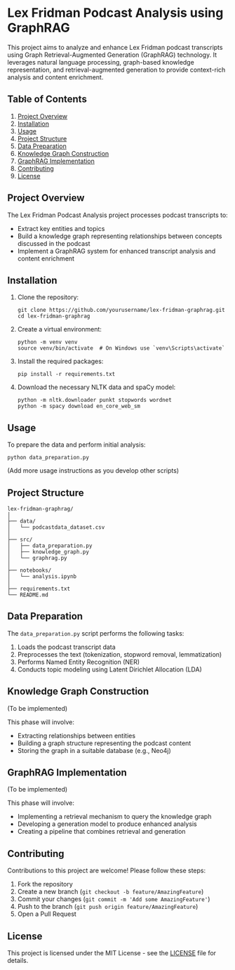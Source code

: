 # Lex Fridman Podcast Analysis using GraphRAG

This project aims to analyze and enhance Lex Fridman podcast transcripts using Graph Retrieval-Augmented Generation (GraphRAG) technology. It leverages natural language processing, graph-based knowledge representation, and retrieval-augmented generation to provide context-rich analysis and content enrichment.

## Table of Contents

1. [Project Overview](#project-overview)
2. [Installation](#installation)
3. [Usage](#usage)
4. [Project Structure](#project-structure)
5. [Data Preparation](#data-preparation)
6. [Knowledge Graph Construction](#knowledge-graph-construction)
7. [GraphRAG Implementation](#graphrag-implementation)
8. [Contributing](#contributing)
9. [License](#license)

## Project Overview

The Lex Fridman Podcast Analysis project processes podcast transcripts to:

- Extract key entities and topics
- Build a knowledge graph representing relationships between concepts discussed in the podcast
- Implement a GraphRAG system for enhanced transcript analysis and content enrichment

## Installation

1. Clone the repository:
   ```
   git clone https://github.com/yourusername/lex-fridman-graphrag.git
   cd lex-fridman-graphrag
   ```

2. Create a virtual environment:
   ```
   python -m venv venv
   source venv/bin/activate  # On Windows use `venv\Scripts\activate`
   ```

3. Install the required packages:
   ```
   pip install -r requirements.txt
   ```

4. Download the necessary NLTK data and spaCy model:
   ```
   python -m nltk.downloader punkt stopwords wordnet
   python -m spacy download en_core_web_sm
   ```

## Usage

To prepare the data and perform initial analysis:

```
python data_preparation.py
```

(Add more usage instructions as you develop other scripts)

## Project Structure

```
lex-fridman-graphrag/
│
├── data/
│   └── podcastdata_dataset.csv
│
├── src/
│   ├── data_preparation.py
│   ├── knowledge_graph.py
│   └── graphrag.py
│
├── notebooks/
│   └── analysis.ipynb
│
├── requirements.txt
└── README.md
```

## Data Preparation

The `data_preparation.py` script performs the following tasks:

1. Loads the podcast transcript data
2. Preprocesses the text (tokenization, stopword removal, lemmatization)
3. Performs Named Entity Recognition (NER)
4. Conducts topic modeling using Latent Dirichlet Allocation (LDA)

## Knowledge Graph Construction

(To be implemented)

This phase will involve:
- Extracting relationships between entities
- Building a graph structure representing the podcast content
- Storing the graph in a suitable database (e.g., Neo4j)

## GraphRAG Implementation

(To be implemented)

This phase will involve:
- Implementing a retrieval mechanism to query the knowledge graph
- Developing a generation model to produce enhanced analysis
- Creating a pipeline that combines retrieval and generation

## Contributing

Contributions to this project are welcome! Please follow these steps:

1. Fork the repository
2. Create a new branch (`git checkout -b feature/AmazingFeature`)
3. Commit your changes (`git commit -m 'Add some AmazingFeature'`)
4. Push to the branch (`git push origin feature/AmazingFeature`)
5. Open a Pull Request

## License

This project is licensed under the MIT License - see the [LICENSE](LICENSE) file for details.

